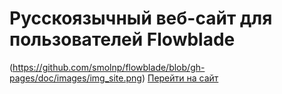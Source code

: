 # Русскоязычный веб-сайт для пользователей Flowblade
(https://github.com/smolnp/flowblade/blob/gh-pages/doc/images/img_site.png)
[Перейти на сайт](https://smolnp.github.io/flowblade/)
